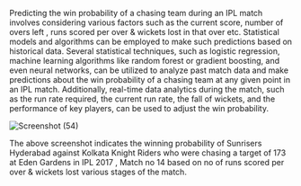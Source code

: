 Predicting the win probability of a chasing team during an IPL match involves considering various factors such as the current score, number of overs left , runs scored per over & wickets lost in that over etc.
Statistical models and algorithms can be employed to make such predictions based on historical data.
Several statistical techniques, such as logistic regression, machine learning algorithms like random forest or gradient boosting, and even neural networks, can be utilized to analyze past match data and make predictions about the win probability of a chasing team at any given point in an IPL match.
Additionally, real-time data analytics during the match, such as the run rate required, the current run rate, the fall of wickets, and the performance of key players, can be used to adjust the win probability. 

![Screenshot (54)](https://github.com/sem5ty/Project/assets/141318130/80795130-67e9-4d3a-bcc5-5319a331b3d5)

The above screenshot indicates the winning probability of Sunrisers Hyderabad against Kolkata Knight Riders who were chasing a target of 173 at Eden Gardens in IPL 2017 , Match no 14 based on no of runs scored per over & wickets lost various stages of the match.

